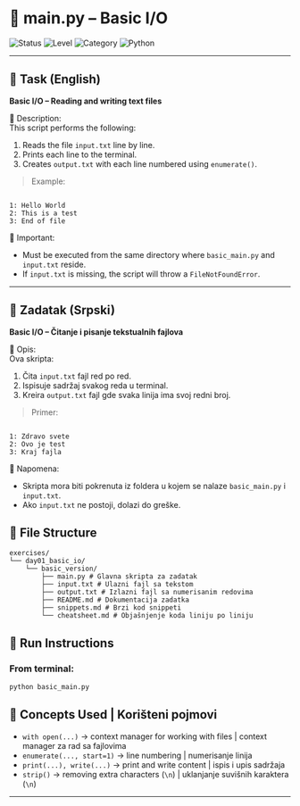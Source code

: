 # 📘 main.py – Basic I/O

![Status](https://img.shields.io/badge/status-done-brightgreen)
![Level](https://img.shields.io/badge/level-beginner-blue)
![Category](https://img.shields.io/badge/topic-file--io-lightgrey)
![Python](https://img.shields.io/badge/python-3.11+-blueviolet)

---

## 📝 Task (English)

**Basic I/O – Reading and writing text files**

📌 Description:  
This script performs the following:

1. Reads the file `input.txt` line by line.
2. Prints each line to the terminal.
3. Creates `output.txt` with each line numbered using `enumerate()`.

> Example:

```

1: Hello World
2: This is a test
3: End of file

```

📌 Important:

- Must be executed from the same directory where `basic_main.py` and `input.txt` reside.
- If `input.txt` is missing, the script will throw a `FileNotFoundError`.

---

## 📝 Zadatak (Srpski)

**Basic I/O – Čitanje i pisanje tekstualnih fajlova**

📌 Opis:  
Ova skripta:

1. Čita `input.txt` fajl red po red.
2. Ispisuje sadržaj svakog reda u terminal.
3. Kreira `output.txt` fajl gde svaka linija ima svoj redni broj.

> Primer:

```

1: Zdravo svete
2: Ovo je test
3: Kraj fajla

```

📌 Napomena:

- Skripta mora biti pokrenuta iz foldera u kojem se nalaze `basic_main.py` i `input.txt`.
- Ako `input.txt` ne postoji, dolazi do greške.

## 📂 File Structure

```
exercises/
└── day01_basic_io/
    └── basic_version/
        ├── main.py # Glavna skripta za zadatak
        ├── input.txt # Ulazni fajl sa tekstom
        ├── output.txt # Izlazni fajl sa numerisanim redovima
        ├── README.md # Dokumentacija zadatka
        ├── snippets.md # Brzi kod snippeti
        └── cheatsheet.md # Objašnjenje koda liniju po liniju
```

## 🚀 Run Instructions

### From terminal:

```bash
python basic_main.py
```

## 🧠 Concepts Used | Korišteni pojmovi

- `with open(...)` → context manager for working with files | context manager za rad sa fajlovima
- `enumerate(..., start=1)` → line numbering | numerisanje linija
- `print(...), write(...)` → print and write content | ispis i upis sadržaja
- `strip()` → removing extra characters (`\n`) | uklanjanje suvišnih karaktera (`\n`)

---
